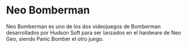 # Neo Bomberman
Neo Bomberman es uno de los dos videojuegos de Bomberman desarrollados por Hudson Soft para ser lanzados en el hardware de Neo Geo, siendo Panic Bomber el otro juego.
